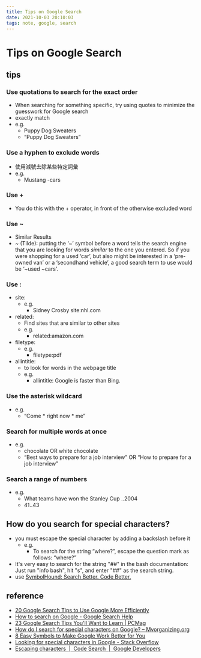 ```yaml
---
title: Tips on Google Search
date: 2021-10-03 20:10:03
tags: note, google, search
---
```


# Tips on Google Search

## tips
### Use quotations to search for the exact order
- When searching for something specific, try using quotes to minimize the guesswork for Google search
- exactly match
- e.g.
    - Puppy Dog Sweaters
    - “Puppy Dog Sweaters”
### Use a hyphen to exclude words
- 使用減號去除某些特定詞彙
- e.g.
    - Mustang -cars
<!--more-->
### Use +
- You do this with the + operator, in front of the otherwise excluded word

### Use ~
- Similar Results
- ~ (Tilde): putting the ‘~’ symbol before a word tells the search engine that you are looking for words _similar_ to the one you entered. So if you were shopping for a used ‘car’, but also might be interested in a ‘pre-owned van’ or a ‘secondhand vehicle’, a good search term to use would be ‘~used ~cars’.

### Use : 
- site:
    - e.g.
        - Sidney Crosby site:nhl.com
- related:
    - Find sites that are similar to other sites
    - e.g.
        - related:amazon.com
- filetype:
    - e.g.
        - filetype:pdf
- allintitle:
    - to look for words in the webpage title
    - e.g.
        - allintitle: Google is faster than Bing.
### Use the asterisk wildcard
- e.g.
    - “Come * right now * me”


### Search for multiple words at once
- e.g.
    - chocolate OR white chocolate
    - “Best ways to prepare for a job interview” OR “How to prepare for a job interview”

### Search a range of numbers
- e.g.
    - What teams have won the Stanley Cup ..2004
    - 41..43

## How do you search for special characters?
- you must escape the special character by adding a backslash before it
    - e.g.
        - To search for the string “where?”, escape the question mark as follows: “where\?”
- It's very easy to search for the string "##" in the bash documentation: Just run "info bash", hit "s", and enter "##" as the search string.
- use [SymbolHound: Search Better. Code Better.](http://symbolhound.com/)

## reference
- [20 Google Search Tips to Use Google More Efficiently](https://www.lifehack.org/articles/technology/20-tips-use-google-search-efficiently.html)
- [How to search on Google - Google Search Help](https://support.google.com/websearch/answer/134479?hl=en)
- [23 Google Search Tips You'll Want to Learn | PCMag](https://www.pcmag.com/how-to/23-google-search-tips-youll-want-to-learn)
- [How do I search for special characters on Google? – Mvorganizing.org](https://www.mvorganizing.org/how-do-i-search-for-special-characters-on-google/)
- [8 Easy Symbols to Make Google Work Better for You](https://www.digitalthirdcoast.com/blog/5-easy-symbols-google-work)
- [Looking for special characters in Google - Stack Overflow](https://stackoverflow.com/questions/842478/looking-for-special-characters-in-google/10721256#10721256)
- [Escaping characters  |  Code Search  |  Google Developers](https://developers.google.com/code-search/user/escape-characters)